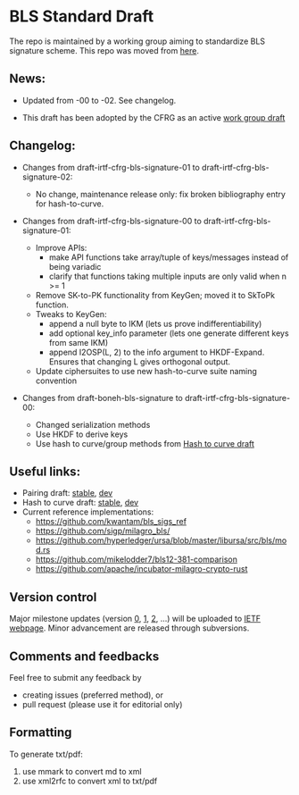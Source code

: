 # BLS Standard Draft

The repo is maintained by a working group aiming to standardize BLS signature scheme.
This repo was moved from [here](https://github.com/pairingwg/bls_standard).

## News:

* Updated from -00 to -02. See changelog.

* This draft has been adopted by the CFRG as an active [work group draft](https://tools.ietf.org/html/draft-irtf-cfrg-bls-signature-02)

## Changelog:
* Changes from draft-irtf-cfrg-bls-signature-01 to draft-irtf-cfrg-bls-signature-02:
  * No change, maintenance release only: fix broken bibliography entry for hash-to-curve.

* Changes from draft-irtf-cfrg-bls-signature-00 to draft-irtf-cfrg-bls-signature-01:
  * Improve APIs:
    * make API functions take array/tuple of keys/messages instead of being variadic
    * clarify that functions taking multiple inputs are only valid when n >= 1
  * Remove SK-to-PK functionality from KeyGen; moved it to SkToPk function.
  * Tweaks to KeyGen:
    * append a null byte to IKM (lets us prove indifferentiability)
    * add optional key_info parameter (lets one generate different keys from same IKM)
    * append I2OSP(L, 2) to the info argument to HKDF-Expand. Ensures that changing L gives orthogonal output.
  * Update ciphersuites to use new hash-to-curve suite naming convention

* Changes from draft-boneh-bls-signature to draft-irtf-cfrg-bls-signature-00:
  * Changed serialization methods
  * Use HKDF to derive keys
  * Use hash to curve/group methods from [Hash to curve draft](https://tools.ietf.org/html/draft-irtf-cfrg-hash-to-curve-04)

## Useful links:
* Pairing draft: [stable](https://datatracker.ietf.org/doc/draft-irtf-cfrg-pairing-friendly-curves/), [dev](https://github.com/pairingwg/pfc_standard)
* Hash to curve draft: [stable](https://tools.ietf.org/html/draft-irtf-cfrg-hash-to-curve/), [dev](https://github.com/cfrg/draft-irtf-cfrg-hash-to-curve)
* Current reference implementations:
  * https://github.com/kwantam/bls_sigs_ref
  * https://github.com/sigp/milagro_bls/
  * https://github.com/hyperledger/ursa/blob/master/libursa/src/bls/mod.rs
  * https://github.com/mikelodder7/bls12-381-comparison
  * https://github.com/apache/incubator-milagro-crypto-rust


## Version control

Major milestone updates (version [0](https://tools.ietf.org/html/draft-irtf-cfrg-bls-signature-00), [1](https://tools.ietf.org/html/draft-irtf-cfrg-bls-signature-01), [2](https://tools.ietf.org/html/draft-irtf-cfrg-bls-signature-02), ...)
will be uploaded to [IETF webpage](https://datatracker.ietf.org/doc/draft-irtf-cfrg-bls-signature).
Minor advancement are released through subversions.

## Comments and feedbacks
Feel free to submit any feedback by
* creating issues (preferred method), or
* pull request (please use it for editorial only)

## Formatting
To generate txt/pdf:
1. use mmark to convert md to xml
2. use xml2rfc to convert xml to txt/pdf
